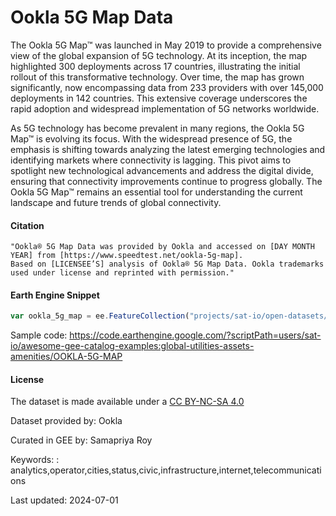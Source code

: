 # Ookla 5G Map Data

The Ookla 5G Map™ was launched in May 2019 to provide a comprehensive view of the global expansion of 5G technology. At its inception, the map highlighted 300 deployments across 17 countries, illustrating the initial rollout of this transformative technology. Over time, the map has grown significantly, now encompassing data from 233 providers with over 145,000 deployments in 142 countries. This extensive coverage underscores the rapid adoption and widespread implementation of 5G networks worldwide.

As 5G technology has become prevalent in many regions, the Ookla 5G Map™ is evolving its focus. With the widespread presence of 5G, the emphasis is shifting towards analyzing the latest emerging technologies and identifying markets where connectivity is lagging. This pivot aims to spotlight new technological advancements and address the digital divide, ensuring that connectivity improvements continue to progress globally. The Ookla 5G Map™ remains an essential tool for understanding the current landscape and future trends of global connectivity.

#### Citation

```
"Ookla® 5G Map Data was provided by Ookla and accessed on [DAY MONTH YEAR] from [https://www.speedtest.net/ookla-5g-map].
Based on [LICENSEE’S] analysis of Ookla® 5G Map Data. Ookla trademarks used under license and reprinted with permission."
```

#### Earth Engine Snippet

```js
var ookla_5g_map = ee.FeatureCollection("projects/sat-io/open-datasets/network/ookla_5g_map");
```

Sample code: https://code.earthengine.google.com/?scriptPath=users/sat-io/awesome-gee-catalog-examples:global-utilities-assets-amenities/OOKLA-5G-MAP

#### License
The dataset is made available under a [CC BY-NC-SA 4.0](https://creativecommons.org/licenses/by-nc-sa/4.0/)

Dataset provided by: Ookla

Curated in GEE by: Samapriya Roy

Keywords: : analytics,operator,cities,status,civic,infrastructure,internet,telecommunications

Last updated: 2024-07-01
